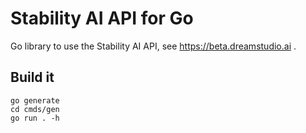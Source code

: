 # Stability AI API for Go

Go library to use the Stability AI API, see https://beta.dreamstudio.ai .

## Build it

```
go generate
cd cmds/gen
go run . -h
```
